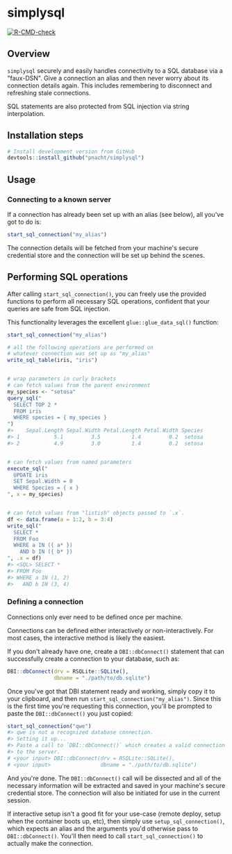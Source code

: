 # simplysql

<!-- badges: start -->
[![R-CMD-check](https://github.com/pnacht/simplysql/workflows/R-CMD-check/badge.svg)](https://github.com/pnacht/simplysql/actions)
<!-- badges: end -->



## Overview

`simplysql` securely and easily handles connectivity to a SQL database via a "faux-DSN". Give a connection an alias and then never worry about its connection details again. This includes remembering to disconnect and refreshing stale connections.

SQL statements are also protected from SQL injection via string interpolation.

## Installation steps

``` r
# Install development version from GitHub
devtools::install_github("pnacht/simplysql")
```

## Usage

### Connecting to a known server

If a connection has already been set up with an alias (see below), all you've got to do is:

```r
start_sql_connection("my_alias")
```

The connection details will be fetched from your machine's secure credential store and the connection will be set up behind the scenes.

## Performing SQL operations

After calling `start_sql_connection()`, you can freely use the provided functions to perform all necessary SQL operations, confident that your queries are safe from SQL injection.

This functionality leverages the excellent `glue::glue_data_sql()` function:

```r
start_sql_connection("my_alias")

# all the following operations are performed on
# whatever connection was set up as "my_alias"
write_sql_table(iris, "iris")


# wrap parameters in curly brackets
# can fetch values from the parent environment
my_species <- "setosa"
query_sql("
  SELECT TOP 2 *
  FROM iris
  WHERE species = { my_species }
")
#>    Sepal.Length Sepal.Width Petal.Length Petal.Width Species
#> 1           5.1         3.5          1.4         0.2  setosa
#> 2           4.9         3.0          1.4         0.2  setosa


# can fetch values from named parameters
execute_sql("
  UPDATE iris
  SET Sepal.Width = 0
  WHERE Species = { x }
", x = my_species)


# can fetch values from "listish" objects passed to `.x`.
df <- data.frame(a = 1:2, b = 3:4)
write_sql("
  SELECT *
  FROM Foo
  WHERE a IN ({ a* })
    AND b IN ({ b* })
", .x = df)
#> <SQL> SELECT *
#> FROM Foo
#> WHERE a IN (1, 2)
#>   AND b IN (3, 4)
```

### Defining a connection

Connections only ever need to be defined once per machine.

Connections can be defined either interactively or non-interactively. For most cases, the interactive method is likely the easiest.

If you don't already have one, create a `DBI::dbConnect()` statement that can successfully create a connection to your database, such as:

```r
DBI::dbConnect(drv = RSQLite::SQLite(),
               dbname = "./path/to/db.sqlite")
```

Once you've got that DBI statement ready and working, simply copy it to your clipboard, and then run `start_sql_connection("my_alias")`. Since this is the first time you're requesting this connection, you'll be prompted to paste the `DBI::dbConnect()` you just copied:

```r
start_sql_connection("qwe")
#> qwe is not a recognized database connection.
#> Setting it up...
#> Paste a call to `DBI::dbConnect()` which creates a valid connection
#> to the server.
# <your input> DBI::dbConnect(drv = RSQLite::SQLite(),
# <your input>                dbname = "./path/to/db.sqlite")
```

And you're done. The `DBI::dbConnect()` call will be dissected and all of the necessary information will be extracted and saved in your machine's secure credential store. The connection will also be initiated for use in the current session.

If interactive setup isn't a good fit for your use-case (remote deploy, setup when the container boots up, etc), then simply use `setup_sql_connection()`, which expects an alias and the arguments you'd otherwise pass to `DBI::dbConnect()`. You'll then need to call `start_sql_connection()` to actually make the connection.

